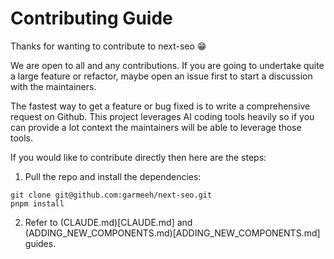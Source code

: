 # Contributing Guide

Thanks for wanting to contribute to next-seo 😁

We are open to all and any contributions. If you are going to undertake quite a large feature or refactor, maybe open an issue first to start a discussion with the maintainers.

The fastest way to get a feature or bug fixed is to write a comprehensive request on Github. This project leverages AI coding tools heavily so if you can provide a lot context the maintainers will be able to leverage those tools.

If you would like to contribute directly then here are the steps:

1. Pull the repo and install the dependencies:

```
git clone git@github.com:garmeeh/next-seo.git
pnpm install
```

2. Refer to (CLAUDE.md)[CLAUDE.md] and (ADDING_NEW_COMPONENTS.md)[ADDING_NEW_COMPONENTS.md] guides.
